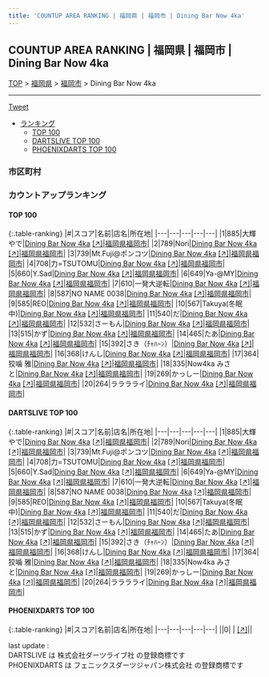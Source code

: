 ```yaml
---
title: 'COUNTUP AREA RANKING | 福岡県 | 福岡市 | Dining Bar Now 4ka'
---
```

## COUNTUP AREA RANKING | 福岡県 | 福岡市 | Dining Bar Now 4ka

[TOP](/darts/rank/) > [福岡県](/darts/rank/福岡県/) > [福岡市](/darts/rank/福岡県/福岡市/) > Dining Bar Now 4ka

___

<a href="https://twitter.com/share?ref_src=twsrc%5Etfw" data-text="COUNTUP AREA RANKING | 福岡県福岡市Dining Bar Now 4ka" class="twitter-share-button" data-hashtags="DARTSLIVE,PHOENIXDARTS,darts,ダーツ" data-show-count="false">Tweet</a>

* [ランキング](#カウントアップランキング)
    * [TOP 100](#top-100)
    * [DARTSLIVE TOP 100](#dartslive-top-100)
    * [PHOENIXDARTS TOP 100](#phoenixdarts-top-100)

### 市区町村

<ul>

</ul>

### カウントアップランキング

#### TOP 100



{:.table-ranking}
|#|スコア|名前|店名|所在地|
|---|---|---|---|---|
|1|885|<span class="rank-name-dl">大輝やで</span>|<a href="/darts/rank/shops/4add6e7642807bd6b21333aee1bd51e4.html">Dining Bar Now 4ka</a> <a href="https://search.dartslive.com/jp/shop/4add6e7642807bd6b21333aee1bd51e4">[↗]</a>|<a href="/darts/rank/福岡県/福岡市">福岡県福岡市</a>|
|2|789|<span class="rank-name-dl">Nori</span>|<a href="/darts/rank/shops/4add6e7642807bd6b21333aee1bd51e4.html">Dining Bar Now 4ka</a> <a href="https://search.dartslive.com/jp/shop/4add6e7642807bd6b21333aee1bd51e4">[↗]</a>|<a href="/darts/rank/福岡県/福岡市">福岡県福岡市</a>|
|3|739|<span class="rank-name-dl">Mt.Fuji@ポンコツ</span>|<a href="/darts/rank/shops/4add6e7642807bd6b21333aee1bd51e4.html">Dining Bar Now 4ka</a> <a href="https://search.dartslive.com/jp/shop/4add6e7642807bd6b21333aee1bd51e4">[↗]</a>|<a href="/darts/rank/福岡県/福岡市">福岡県福岡市</a>|
|4|708|<span class="rank-name-dl">力=TSUTOMU</span>|<a href="/darts/rank/shops/4add6e7642807bd6b21333aee1bd51e4.html">Dining Bar Now 4ka</a> <a href="https://search.dartslive.com/jp/shop/4add6e7642807bd6b21333aee1bd51e4">[↗]</a>|<a href="/darts/rank/福岡県/福岡市">福岡県福岡市</a>|
|5|660|<span class="rank-name-dl">Y.Sad</span>|<a href="/darts/rank/shops/4add6e7642807bd6b21333aee1bd51e4.html">Dining Bar Now 4ka</a> <a href="https://search.dartslive.com/jp/shop/4add6e7642807bd6b21333aee1bd51e4">[↗]</a>|<a href="/darts/rank/福岡県/福岡市">福岡県福岡市</a>|
|6|649|<span class="rank-name-dl">Ya-@MY</span>|<a href="/darts/rank/shops/4add6e7642807bd6b21333aee1bd51e4.html">Dining Bar Now 4ka</a> <a href="https://search.dartslive.com/jp/shop/4add6e7642807bd6b21333aee1bd51e4">[↗]</a>|<a href="/darts/rank/福岡県/福岡市">福岡県福岡市</a>|
|7|610|<span class="rank-name-dl">一発大逆転</span>|<a href="/darts/rank/shops/4add6e7642807bd6b21333aee1bd51e4.html">Dining Bar Now 4ka</a> <a href="https://search.dartslive.com/jp/shop/4add6e7642807bd6b21333aee1bd51e4">[↗]</a>|<a href="/darts/rank/福岡県/福岡市">福岡県福岡市</a>|
|8|587|<span class="rank-name-dl">NO NAME 0038</span>|<a href="/darts/rank/shops/4add6e7642807bd6b21333aee1bd51e4.html">Dining Bar Now 4ka</a> <a href="https://search.dartslive.com/jp/shop/4add6e7642807bd6b21333aee1bd51e4">[↗]</a>|<a href="/darts/rank/福岡県/福岡市">福岡県福岡市</a>|
|9|585|<span class="rank-name-dl">REO</span>|<a href="/darts/rank/shops/4add6e7642807bd6b21333aee1bd51e4.html">Dining Bar Now 4ka</a> <a href="https://search.dartslive.com/jp/shop/4add6e7642807bd6b21333aee1bd51e4">[↗]</a>|<a href="/darts/rank/福岡県/福岡市">福岡県福岡市</a>|
|10|567|<span class="rank-name-dl">Takuya(冬眠中)</span>|<a href="/darts/rank/shops/4add6e7642807bd6b21333aee1bd51e4.html">Dining Bar Now 4ka</a> <a href="https://search.dartslive.com/jp/shop/4add6e7642807bd6b21333aee1bd51e4">[↗]</a>|<a href="/darts/rank/福岡県/福岡市">福岡県福岡市</a>|
|11|540|<span class="rank-name-dl">だ</span>|<a href="/darts/rank/shops/4add6e7642807bd6b21333aee1bd51e4.html">Dining Bar Now 4ka</a> <a href="https://search.dartslive.com/jp/shop/4add6e7642807bd6b21333aee1bd51e4">[↗]</a>|<a href="/darts/rank/福岡県/福岡市">福岡県福岡市</a>|
|12|532|<span class="rank-name-dl">さーもん</span>|<a href="/darts/rank/shops/4add6e7642807bd6b21333aee1bd51e4.html">Dining Bar Now 4ka</a> <a href="https://search.dartslive.com/jp/shop/4add6e7642807bd6b21333aee1bd51e4">[↗]</a>|<a href="/darts/rank/福岡県/福岡市">福岡県福岡市</a>|
|13|515|<span class="rank-name-dl">かず</span>|<a href="/darts/rank/shops/4add6e7642807bd6b21333aee1bd51e4.html">Dining Bar Now 4ka</a> <a href="https://search.dartslive.com/jp/shop/4add6e7642807bd6b21333aee1bd51e4">[↗]</a>|<a href="/darts/rank/福岡県/福岡市">福岡県福岡市</a>|
|14|465|<span class="rank-name-dl">たあ</span>|<a href="/darts/rank/shops/4add6e7642807bd6b21333aee1bd51e4.html">Dining Bar Now 4ka</a> <a href="https://search.dartslive.com/jp/shop/4add6e7642807bd6b21333aee1bd51e4">[↗]</a>|<a href="/darts/rank/福岡県/福岡市">福岡県福岡市</a>|
|15|392|<span class="rank-name-dl">さき（ﾁｬﾊｰﾝ）</span>|<a href="/darts/rank/shops/4add6e7642807bd6b21333aee1bd51e4.html">Dining Bar Now 4ka</a> <a href="https://search.dartslive.com/jp/shop/4add6e7642807bd6b21333aee1bd51e4">[↗]</a>|<a href="/darts/rank/福岡県/福岡市">福岡県福岡市</a>|
|16|368|<span class="rank-name-dl">けんし</span>|<a href="/darts/rank/shops/4add6e7642807bd6b21333aee1bd51e4.html">Dining Bar Now 4ka</a> <a href="https://search.dartslive.com/jp/shop/4add6e7642807bd6b21333aee1bd51e4">[↗]</a>|<a href="/darts/rank/福岡県/福岡市">福岡県福岡市</a>|
|17|364|<span class="rank-name-dl">狡噛 雅</span>|<a href="/darts/rank/shops/4add6e7642807bd6b21333aee1bd51e4.html">Dining Bar Now 4ka</a> <a href="https://search.dartslive.com/jp/shop/4add6e7642807bd6b21333aee1bd51e4">[↗]</a>|<a href="/darts/rank/福岡県/福岡市">福岡県福岡市</a>|
|18|335|<span class="rank-name-dl">Now4ka みさと</span>|<a href="/darts/rank/shops/4add6e7642807bd6b21333aee1bd51e4.html">Dining Bar Now 4ka</a> <a href="https://search.dartslive.com/jp/shop/4add6e7642807bd6b21333aee1bd51e4">[↗]</a>|<a href="/darts/rank/福岡県/福岡市">福岡県福岡市</a>|
|19|269|<span class="rank-name-dl">かっしー</span>|<a href="/darts/rank/shops/4add6e7642807bd6b21333aee1bd51e4.html">Dining Bar Now 4ka</a> <a href="https://search.dartslive.com/jp/shop/4add6e7642807bd6b21333aee1bd51e4">[↗]</a>|<a href="/darts/rank/福岡県/福岡市">福岡県福岡市</a>|
|20|264|<span class="rank-name-dl">ラララライ</span>|<a href="/darts/rank/shops/4add6e7642807bd6b21333aee1bd51e4.html">Dining Bar Now 4ka</a> <a href="https://search.dartslive.com/jp/shop/4add6e7642807bd6b21333aee1bd51e4">[↗]</a>|<a href="/darts/rank/福岡県/福岡市">福岡県福岡市</a>|


#### DARTSLIVE TOP 100



{:.table-ranking}
|#|スコア|名前|店名|所在地|
|---|---|---|---|---|
|1|885|<span class="rank-name-dl">大輝やで</span>|<a href="/darts/rank/shops/4add6e7642807bd6b21333aee1bd51e4.html">Dining Bar Now 4ka</a> <a href="https://search.dartslive.com/jp/shop/4add6e7642807bd6b21333aee1bd51e4">[↗]</a>|<a href="/darts/rank/福岡県/福岡市">福岡県福岡市</a>|
|2|789|<span class="rank-name-dl">Nori</span>|<a href="/darts/rank/shops/4add6e7642807bd6b21333aee1bd51e4.html">Dining Bar Now 4ka</a> <a href="https://search.dartslive.com/jp/shop/4add6e7642807bd6b21333aee1bd51e4">[↗]</a>|<a href="/darts/rank/福岡県/福岡市">福岡県福岡市</a>|
|3|739|<span class="rank-name-dl">Mt.Fuji@ポンコツ</span>|<a href="/darts/rank/shops/4add6e7642807bd6b21333aee1bd51e4.html">Dining Bar Now 4ka</a> <a href="https://search.dartslive.com/jp/shop/4add6e7642807bd6b21333aee1bd51e4">[↗]</a>|<a href="/darts/rank/福岡県/福岡市">福岡県福岡市</a>|
|4|708|<span class="rank-name-dl">力=TSUTOMU</span>|<a href="/darts/rank/shops/4add6e7642807bd6b21333aee1bd51e4.html">Dining Bar Now 4ka</a> <a href="https://search.dartslive.com/jp/shop/4add6e7642807bd6b21333aee1bd51e4">[↗]</a>|<a href="/darts/rank/福岡県/福岡市">福岡県福岡市</a>|
|5|660|<span class="rank-name-dl">Y.Sad</span>|<a href="/darts/rank/shops/4add6e7642807bd6b21333aee1bd51e4.html">Dining Bar Now 4ka</a> <a href="https://search.dartslive.com/jp/shop/4add6e7642807bd6b21333aee1bd51e4">[↗]</a>|<a href="/darts/rank/福岡県/福岡市">福岡県福岡市</a>|
|6|649|<span class="rank-name-dl">Ya-@MY</span>|<a href="/darts/rank/shops/4add6e7642807bd6b21333aee1bd51e4.html">Dining Bar Now 4ka</a> <a href="https://search.dartslive.com/jp/shop/4add6e7642807bd6b21333aee1bd51e4">[↗]</a>|<a href="/darts/rank/福岡県/福岡市">福岡県福岡市</a>|
|7|610|<span class="rank-name-dl">一発大逆転</span>|<a href="/darts/rank/shops/4add6e7642807bd6b21333aee1bd51e4.html">Dining Bar Now 4ka</a> <a href="https://search.dartslive.com/jp/shop/4add6e7642807bd6b21333aee1bd51e4">[↗]</a>|<a href="/darts/rank/福岡県/福岡市">福岡県福岡市</a>|
|8|587|<span class="rank-name-dl">NO NAME 0038</span>|<a href="/darts/rank/shops/4add6e7642807bd6b21333aee1bd51e4.html">Dining Bar Now 4ka</a> <a href="https://search.dartslive.com/jp/shop/4add6e7642807bd6b21333aee1bd51e4">[↗]</a>|<a href="/darts/rank/福岡県/福岡市">福岡県福岡市</a>|
|9|585|<span class="rank-name-dl">REO</span>|<a href="/darts/rank/shops/4add6e7642807bd6b21333aee1bd51e4.html">Dining Bar Now 4ka</a> <a href="https://search.dartslive.com/jp/shop/4add6e7642807bd6b21333aee1bd51e4">[↗]</a>|<a href="/darts/rank/福岡県/福岡市">福岡県福岡市</a>|
|10|567|<span class="rank-name-dl">Takuya(冬眠中)</span>|<a href="/darts/rank/shops/4add6e7642807bd6b21333aee1bd51e4.html">Dining Bar Now 4ka</a> <a href="https://search.dartslive.com/jp/shop/4add6e7642807bd6b21333aee1bd51e4">[↗]</a>|<a href="/darts/rank/福岡県/福岡市">福岡県福岡市</a>|
|11|540|<span class="rank-name-dl">だ</span>|<a href="/darts/rank/shops/4add6e7642807bd6b21333aee1bd51e4.html">Dining Bar Now 4ka</a> <a href="https://search.dartslive.com/jp/shop/4add6e7642807bd6b21333aee1bd51e4">[↗]</a>|<a href="/darts/rank/福岡県/福岡市">福岡県福岡市</a>|
|12|532|<span class="rank-name-dl">さーもん</span>|<a href="/darts/rank/shops/4add6e7642807bd6b21333aee1bd51e4.html">Dining Bar Now 4ka</a> <a href="https://search.dartslive.com/jp/shop/4add6e7642807bd6b21333aee1bd51e4">[↗]</a>|<a href="/darts/rank/福岡県/福岡市">福岡県福岡市</a>|
|13|515|<span class="rank-name-dl">かず</span>|<a href="/darts/rank/shops/4add6e7642807bd6b21333aee1bd51e4.html">Dining Bar Now 4ka</a> <a href="https://search.dartslive.com/jp/shop/4add6e7642807bd6b21333aee1bd51e4">[↗]</a>|<a href="/darts/rank/福岡県/福岡市">福岡県福岡市</a>|
|14|465|<span class="rank-name-dl">たあ</span>|<a href="/darts/rank/shops/4add6e7642807bd6b21333aee1bd51e4.html">Dining Bar Now 4ka</a> <a href="https://search.dartslive.com/jp/shop/4add6e7642807bd6b21333aee1bd51e4">[↗]</a>|<a href="/darts/rank/福岡県/福岡市">福岡県福岡市</a>|
|15|392|<span class="rank-name-dl">さき（ﾁｬﾊｰﾝ）</span>|<a href="/darts/rank/shops/4add6e7642807bd6b21333aee1bd51e4.html">Dining Bar Now 4ka</a> <a href="https://search.dartslive.com/jp/shop/4add6e7642807bd6b21333aee1bd51e4">[↗]</a>|<a href="/darts/rank/福岡県/福岡市">福岡県福岡市</a>|
|16|368|<span class="rank-name-dl">けんし</span>|<a href="/darts/rank/shops/4add6e7642807bd6b21333aee1bd51e4.html">Dining Bar Now 4ka</a> <a href="https://search.dartslive.com/jp/shop/4add6e7642807bd6b21333aee1bd51e4">[↗]</a>|<a href="/darts/rank/福岡県/福岡市">福岡県福岡市</a>|
|17|364|<span class="rank-name-dl">狡噛 雅</span>|<a href="/darts/rank/shops/4add6e7642807bd6b21333aee1bd51e4.html">Dining Bar Now 4ka</a> <a href="https://search.dartslive.com/jp/shop/4add6e7642807bd6b21333aee1bd51e4">[↗]</a>|<a href="/darts/rank/福岡県/福岡市">福岡県福岡市</a>|
|18|335|<span class="rank-name-dl">Now4ka みさと</span>|<a href="/darts/rank/shops/4add6e7642807bd6b21333aee1bd51e4.html">Dining Bar Now 4ka</a> <a href="https://search.dartslive.com/jp/shop/4add6e7642807bd6b21333aee1bd51e4">[↗]</a>|<a href="/darts/rank/福岡県/福岡市">福岡県福岡市</a>|
|19|269|<span class="rank-name-dl">かっしー</span>|<a href="/darts/rank/shops/4add6e7642807bd6b21333aee1bd51e4.html">Dining Bar Now 4ka</a> <a href="https://search.dartslive.com/jp/shop/4add6e7642807bd6b21333aee1bd51e4">[↗]</a>|<a href="/darts/rank/福岡県/福岡市">福岡県福岡市</a>|
|20|264|<span class="rank-name-dl">ラララライ</span>|<a href="/darts/rank/shops/4add6e7642807bd6b21333aee1bd51e4.html">Dining Bar Now 4ka</a> <a href="https://search.dartslive.com/jp/shop/4add6e7642807bd6b21333aee1bd51e4">[↗]</a>|<a href="/darts/rank/福岡県/福岡市">福岡県福岡市</a>|


#### PHOENIXDARTS TOP 100



{:.table-ranking}
|#|スコア|名前|店名|所在地|
|---|---|---|---|---|
||0|<span class="rank-name-dl"> </span>|<a href="/darts/rank/shops/.html"></a> <a href="">[↗]</a>|<a href="/darts/rank//"></a>|


<div class="footer border-top border-gray-light mt-5 pt-3 text-right text-gray">
    last update : <span style="font-weight: italic" id="foot_last_modified"></span><br />
    DARTSLIVE は 株式会社ダーツライブ社 の登録商標です<br />
    PHOENIXDARTS は フェニックスダーツジャパン株式会社 の登録商標です<br />
</div>

<script src="https://cdnjs.cloudflare.com/ajax/libs/jquery.tablesorter/2.31.3/js/jquery.tablesorter.min.js" integrity="sha512-qzgd5cYSZcosqpzpn7zF2ZId8f/8CHmFKZ8j7mU4OUXTNRd5g+ZHBPsgKEwoqxCtdQvExE5LprwwPAgoicguNg==" crossorigin="anonymous" referrerpolicy="no-referrer"></script>
<link rel="stylesheet" href="https://cdnjs.cloudflare.com/ajax/libs/jquery.tablesorter/2.31.3/css/theme.default.min.css" integrity="sha512-wghhOJkjQX0Lh3NSWvNKeZ0ZpNn+SPVXX1Qyc9OCaogADktxrBiBdKGDoqVUOyhStvMBmJQ8ZdMHiR3wuEq8+w==" crossorigin="anonymous" referrerpolicy="no-referrer" />
<script>
$(function() {
    $(".table-ranking").tablesorter({sortList:[[0, 0]]});
    $("#foot_last_modified").text(formatDate(new Date(document.lastModified), 'yyyy-MM-dd HH:mm:ss'));
});
</script>

<script async src="https://platform.twitter.com/widgets.js" charset="utf-8"></script>